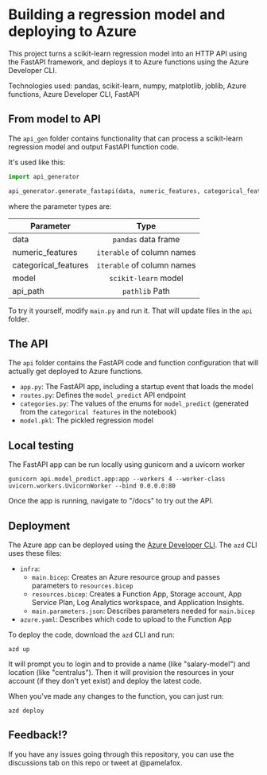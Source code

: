 # Building a regression model and deploying to Azure

This project turns a scikit-learn regression model into an HTTP API using the FastAPI framework,
and deploys it to Azure functions using the Azure Developer CLI.

Technologies used: pandas, scikit-learn, numpy, matplotlib, joblib, Azure functions, Azure Developer CLI, FastAPI

## From model to API

The `api_gen` folder contains functionality that can process a scikit-learn regression model and output FastAPI function code.

It's used like this:

```python
import api_generator

api_generator.generate_fastapi(data, numeric_features, categorical_features, model, api_path)
```

where the parameter types are:

| Parameter            | Type                       |
| -------------------- |:-------------:             |
| data                 | `pandas` data frame        |
| numeric_features     | `iterable` of column names |
| categorical_features | `iterable` of column names |
| model                | `scikit-learn` model       |
| api_path             | `pathlib` Path             |

To try it yourself, modify `main.py` and run it. That will update files in the `api` folder.

## The API

The `api` folder contains the FastAPI code and function configuration that will actually get deployed to Azure functions.

* `app.py`: The FastAPI app, including a startup event that loads the model
* `routes.py`: Defines the `model_predict` API endpoint
* `categories.py`: The values of the enums for `model_predict` (generated from the `categorical features` in the notebook)
* `model.pkl`: The pickled regression model

## Local testing

The FastAPI app can be run locally using gunicorn and a uvicorn worker

```
gunicorn api.model_predict.app:app --workers 4 --worker-class uvicorn.workers.UvicornWorker --bind 0.0.0.0:80
```

Once the app is running, navigate to "/docs" to try out the API.

## Deployment

The Azure app can be deployed using the [Azure Developer CLI](https://learn.microsoft.com/en-us/azure/developer/azure-developer-cli/overview?WT.mc_id=python-79071-pamelafox). The `azd` CLI uses these files:

* `infra`:
  * `main.bicep`: Creates an Azure resource group and passes parameters to `resources.bicep`
  * `resources.bicep`: Creates a Function App, Storage account, App Service Plan, Log Analytics workspace, and Application Insights.
  * `main.parameters.json`: Describes parameters needed for `main.bicep`
* `azure.yaml`: Describes which code to upload to the Function App

To deploy the code, download the `azd` CLI and run:

```shell
azd up
```

It will prompt you to login and to provide a name (like "salary-model") and location (like "centralus"). Then it will provision the resources in your account (if they don't yet exist) and deploy the latest code.

When you've made any changes to the function, you can just run:

```shell
azd deploy
```


## Feedback!?

If you have any issues going through this repository, you can use the discussions tab on this repo or tweet at @pamelafox.

